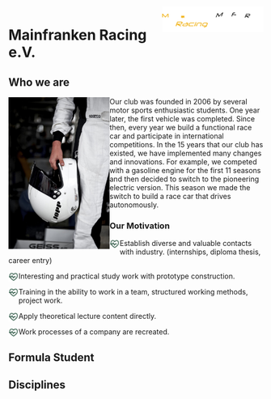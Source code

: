 <img src="MFR_Logo-negativ.png" align="right" width="200"/>

# Mainfranken Racing e.V.  

## Who we are
<img src="helm.jpg" align="left" width="200"/>
Our club was founded in 2006 by several motor sports enthusiastic students. One year later, the first vehicle was completed. Since then, every year we build a functional race car and participate in international competitions. In the 15 years that our club has existed, we have implemented many changes and innovations. For example, we competed with a gasoline engine for the first 11 seasons and then decided to switch to the pioneering electric version. This season we made the switch to build a race car that drives autonomously.

### Our Motivation
<img src="heart-pulse-line.png" align="left" width="20"/> Establish diverse and valuable contacts with industry. (internships, diploma thesis, career entry) 

<img src="heart-pulse-line.png" align="left" width="20"/> Interesting and practical study work with prototype construction.

<img src="heart-pulse-line.png" align="left" width="20"/> Training in the ability to work in a team, structured working methods, project work. 

<img src="heart-pulse-line.png" align="left" width="20"/> Apply theoretical lecture content directly.

<img src="heart-pulse-line.png" align="left" width="20"/> Work processes of a company are recreated. 

## Formula Student



## Disciplines
